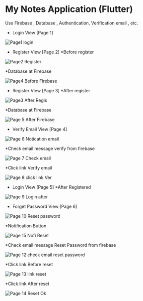 # My Notes Application (Flutter)

Use Firebase , Database , Authentication, Verification email , etc.

- Login View [Page 1]

![Page1 login](https://user-images.githubusercontent.com/100192085/174399924-648f4257-494d-4ee0-b2d7-97168f657fed.jpg)

- Register View [Page 2] *Before register 

![Page2 Register](https://user-images.githubusercontent.com/100192085/174400137-0213a7a6-5cb8-4451-a87a-e6225769f945.jpg)

*Database at Firebase

![Page4  Before Firebase](https://user-images.githubusercontent.com/100192085/174400439-02a2c6f4-0766-47fc-8099-56fad85c16c3.jpg)

- Register View [Page 3] *After register

![Page3 After Regis](https://user-images.githubusercontent.com/100192085/174400367-47034ae8-11eb-4dae-8c9e-754c1818d4e5.jpg)

*Database at Firebase

![Page 5  After Firebase](https://user-images.githubusercontent.com/100192085/174400492-51d9962e-c51c-466b-8bb7-cc781372dd72.jpg)

- Verify Email View [Page 4]

![Page 6  Notication email](https://user-images.githubusercontent.com/100192085/174400605-7e93554c-182a-4033-a4e3-ac5a8c6f2995.jpg)

*Check email message verify from firebase

![Page 7  Check email](https://user-images.githubusercontent.com/100192085/174400773-bcc1e791-5fd0-44b9-b021-619cfef3ce1b.jpg)

*Click link Verify email

![Page 8  click link Ver](https://user-images.githubusercontent.com/100192085/174400803-fbd3ed07-93c7-43cc-a378-83d494846db7.jpg)

- Login View [Page 5] *After Registered

![Page 9  Login after](https://user-images.githubusercontent.com/100192085/174401001-1c0e66c6-6fc5-402b-ac22-75cd5196a13d.jpg)

- Forget Password View [Page 6]

![Page 10  Reset password](https://user-images.githubusercontent.com/100192085/174401077-644908c7-559e-436a-9614-c5598615a5c1.jpg)

*Notification Button

![Page 15  Nofi Reset](https://user-images.githubusercontent.com/100192085/174401496-3f8c7601-4a88-45c2-bc9d-b3766730605f.jpg)

*Check email message Reset Password from firebase

![Page 12  check email reset password](https://user-images.githubusercontent.com/100192085/174401654-ce217162-3e74-4f9d-ae75-db2e432e5f07.jpg)

*Click link Before reset

![Page 13  link reset](https://user-images.githubusercontent.com/100192085/174401723-584ae069-f4d1-4ea6-8c3f-66cd8d65ed13.jpg)

*Click link After reset

![Page 14  Reset Ok](https://user-images.githubusercontent.com/100192085/174401805-e7cb6396-a577-4421-bbe9-27c0444a2449.jpg)




